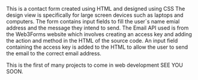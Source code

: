 This is a contact form created using HTML and designed using CSS
The design view is specifically for large screen devices such as laptops and computers.
The form contains input fields to fill the user`s name emial address and the message they intend to send.
The Email API used is from the Web3Forms website which involves creating an access key and adding the action and method in the HTML of the source code.
An input field containing the access key is added to the HTML to allow the user to send the email to the correct email address.

This is the first of many projects to come in web development 
SEE YOU SOON.
